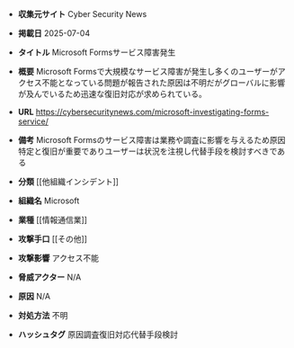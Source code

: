 - **収集元サイト**
Cyber Security News

- **掲載日**
2025-07-04

- **タイトル**
Microsoft Formsサービス障害発生

- **概要**
Microsoft Formsで大規模なサービス障害が発生し多くのユーザーがアクセス不能となっている問題が報告された原因は不明だがグローバルに影響が及んでいるため迅速な復旧対応が求められている。

- **URL**
https://cybersecuritynews.com/microsoft-investigating-forms-service/

- **備考**
Microsoft Formsのサービス障害は業務や調査に影響を与えるため原因特定と復旧が重要でありユーザーは状況を注視し代替手段を検討すべきである

- **分類**
[[他組織インシデント]]

- **組織名**
Microsoft

- **業種**
[[情報通信業]]

- **攻撃手口**
[[その他]]

- **攻撃影響**
アクセス不能

- **脅威アクター**
N/A

- **原因**
N/A

- **対処方法**
不明

- **ハッシュタグ**
原因調査復旧対応代替手段検討
